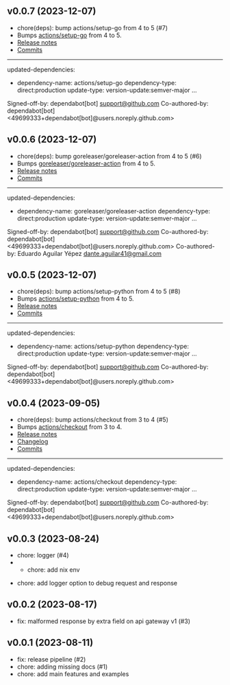 ## v0.0.7 (2023-12-07)


- chore(deps): bump actions/setup-go from 4 to 5 (#7)
- Bumps [actions/setup-go](https://github.com/actions/setup-go) from 4 to 5.
- [Release notes](https://github.com/actions/setup-go/releases)
- [Commits](https://github.com/actions/setup-go/compare/v4...v5)

---
updated-dependencies:
- dependency-name: actions/setup-go
  dependency-type: direct:production
  update-type: version-update:semver-major
...

Signed-off-by: dependabot[bot] <support@github.com>
Co-authored-by: dependabot[bot] <49699333+dependabot[bot]@users.noreply.github.com>

## v0.0.6 (2023-12-07)


- chore(deps): bump goreleaser/goreleaser-action from 4 to 5 (#6)
- Bumps [goreleaser/goreleaser-action](https://github.com/goreleaser/goreleaser-action) from 4 to 5.
- [Release notes](https://github.com/goreleaser/goreleaser-action/releases)
- [Commits](https://github.com/goreleaser/goreleaser-action/compare/v4...v5)

---
updated-dependencies:
- dependency-name: goreleaser/goreleaser-action
  dependency-type: direct:production
  update-type: version-update:semver-major
...

Signed-off-by: dependabot[bot] <support@github.com>
Co-authored-by: dependabot[bot] <49699333+dependabot[bot]@users.noreply.github.com>
Co-authored-by: Eduardo Aguilar Yépez <dante.aguilar41@gmail.com>

## v0.0.5 (2023-12-07)


- chore(deps): bump actions/setup-python from 4 to 5 (#8)
- Bumps [actions/setup-python](https://github.com/actions/setup-python) from 4 to 5.
- [Release notes](https://github.com/actions/setup-python/releases)
- [Commits](https://github.com/actions/setup-python/compare/v4...v5)

---
updated-dependencies:
- dependency-name: actions/setup-python
  dependency-type: direct:production
  update-type: version-update:semver-major
...

Signed-off-by: dependabot[bot] <support@github.com>
Co-authored-by: dependabot[bot] <49699333+dependabot[bot]@users.noreply.github.com>

## v0.0.4 (2023-09-05)


- chore(deps): bump actions/checkout from 3 to 4 (#5)
- Bumps [actions/checkout](https://github.com/actions/checkout) from 3 to 4.
- [Release notes](https://github.com/actions/checkout/releases)
- [Changelog](https://github.com/actions/checkout/blob/main/CHANGELOG.md)
- [Commits](https://github.com/actions/checkout/compare/v3...v4)

---
updated-dependencies:
- dependency-name: actions/checkout
  dependency-type: direct:production
  update-type: version-update:semver-major
...

Signed-off-by: dependabot[bot] <support@github.com>
Co-authored-by: dependabot[bot] <49699333+dependabot[bot]@users.noreply.github.com>

## v0.0.3 (2023-08-24)


- chore: logger (#4)
- * chore: add nix env

* chore: add logger option to debug request and response

## v0.0.2 (2023-08-17)


- fix: malformed response by extra field on api gateway v1 (#3)

## v0.0.1 (2023-08-11)


- fix: release pipeline (#2)
- chore: adding missing docs (#1)
- chore: add main features and examples
